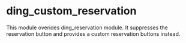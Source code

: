 # ding_custom_reservation

This module overides ding_reservation module. It suppresses the reservation button and provides a
custom reservation buttons instead.